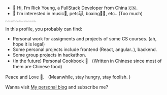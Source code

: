 
- 👋 Hi, I’m Rick Young, a FullStack Developer from China 🇨🇳. 
- 👀 I’m interested in music🎵, pets🐱, boxing👊🏻, etc.. (Too much)

<img src="https://static.tvtropes.org/pmwiki/pub/images/abcb6534_7913_4eb1_a7a5_62b081ebc628.png" alt="The Other Back To The Future Reference You Missed In Rick And Morty" style="zoom: 20%;" />

In this profile, you probably can find:
- Personal work for assigments and projects of some CS courses. (ah, hope it is legal)
- Some personal projects include frontend (React, angular..), backend. 
- Some group projects in hackathon.
- (In the future) Personal Cookbook 🍚 （Written in Chinese since most of them are Chinese food)

Peace and Love 💝. （Meanwhile, stay hungry, stay foolish. )

Wanna visit [My personal blog](https://www.youtube.com/watch?v=dQw4w9WgXcQ) and subscribe me? 

<!---
Rickyoung221/Rickyoung221 is a ✨ special ✨ repository because its `README.md` (this file) appears on your GitHub profile.
You can click the Preview link to take a look at your changes.
--->
